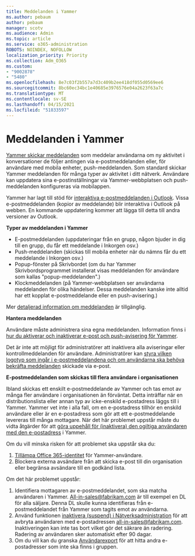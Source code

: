 ```yaml
---
title: Meddelanden i Yammer
ms.author: pebaum
author: pebaum
manager: scotv
ms.audience: Admin
ms.topic: article
ms.service: o365-administration
ROBOTS: NOINDEX, NOFOLLOW
localization_priority: Priority
ms.collection: Adm_O365
ms.custom:
- "9002878"
- "5480"
ms.openlocfilehash: 8e7c03f2b557a7d3c409b2ee418df055d0569ee6
ms.sourcegitcommit: 8bc60ec34bc1e40685e3976576e04a2623f63a7c
ms.translationtype: MT
ms.contentlocale: sv-SE
ms.lasthandoff: 04/15/2021
ms.locfileid: "51833597"
---
```

# <a name="notifications-in-yammer"></a>Meddelanden i Yammer

[Yammer skickar meddelanden](https://support.microsoft.com/en-gb/office/enable-or-disable-yammer-email-and-phone-notifications-93e530e0-189f-4768-8f28-7683d48cc996) som meddelar användarna om ny aktivitet i konversationer de följer antingen via e-postmeddelanden eller, för användare med mobila enheter, push-meddelanden. Som standard skickar Yammer meddelanden för många typer av aktivitet i ditt nätverk. Användare kan uppdatera sina e-postinställningar via Yammer-webbplatsen och push-meddelanden konfigureras via mobilappen. 

Yammer har lagt till stöd för [interaktiva e-postmeddelanden i Outlook](https://techcommunity.microsoft.com/t5/outlook-blog/interactive-yammer-emails-in-outlook-on-the-web-are-here/ba-p/1209420). Vissa e-postmeddelanden (kopior av meddelande) blir interaktiva i Outlook på webben. En kommande uppdatering kommer att lägga till detta till andra versioner av Outlook.

**Typer av meddelanden i Yammer**

- E-postmeddelanden (uppdateringar från en grupp, någon bjuder in dig till en grupp, du får ett meddelande i Inkorgen osv.)
- Push-meddelanden (skickas till mobila enheter när du nämns får du ett meddelande i Inkorgen osv.)
- Popup-fönster på Skrivbordet (om du har Yammer Skrivbordsprogrammet installerat visas meddelanden för användare som kallas "popup-meddelanden".)
- Klockmeddelanden (på Yammer-webbplatsen ser användarna meddelanden för olika händelser. Dessa meddelanden kanske inte alltid har ett kopplat e-postmeddelande eller en push-avisering.)

Mer [detaljerad information om meddelanden](https://support.microsoft.com/en-gb/office/enable-or-disable-yammer-email-and-phone-notifications-93e530e0-189f-4768-8f28-7683d48cc996) är tillgänglig.

**Hantera meddelanden**

Användare måste administrera sina egna meddelanden. Information finns i [hur du aktiverar och inaktiverar e-post och push-avisering för Yammer](https://support.microsoft.com/en-gb/office/enable-or-disable-yammer-email-and-phone-notifications-93e530e0-189f-4768-8f28-7683d48cc996). 

Det är inte att möjligt för administratörer att inaktivera alla aviseringar eller kontrollmeddelanden för användare. Administratörer kan [styra vilken logotyp som ingår i e-postmeddelandena och om användarna ska behöva bekräfta meddelanden](https://docs.microsoft.com/yammer/configure-your-yammer-network/configure-email-and-yammer) skickade via e-post.

**E-postmeddelanden som skickas till flera användare i organisationen**

Ibland skickas ett enskilt e-postmeddelande av Yammer och tas emot av många fler användare i organisationen än förväntat. Detta inträffar när en distributionslista eller annan typ av icke-enskild e-postadress läggs till i Yammer. Yammer vet inte i alla fall, om en e-postadress tillhör en enskild användare eller är en e-postadress som gör att ett e-postmeddelande levereras till många mottagare. När det här problemet uppstår måste du vidta åtgärder för att [göra uppehåll för (inaktivera) den ogiltiga användaren med den e-postadress](https://docs.microsoft.com/yammer/manage-yammer-users/add-block-or-remove-users#remove-users) i Yammer. 

Om du vill minska risken för att problemet ska uppstår ska du:

1. [Tillämpa Office 365-identitet](https://docs.microsoft.com/yammer/configure-your-yammer-network/enforce-office-365-identity) för Yammer-användare.
2. Blockera externa avsändare från att skicka e-post till din organisation eller begränsa avsändare till en godkänd lista.

Om det här problemet uppstår:

1. Identifiera mottagaren av e-postmeddelandet, som ska matcha användaren i Yammer. All-in-sales@fabrikam.com är till exempel en DL för alla säljare. Denna DL skulle kunna identifieras från e-postmeddelandet från Yammer som tagits emot av användarna.
2. Använd funktionen [inaktivera (suspend) i Nätverksadministration](https://docs.microsoft.com/yammer/manage-yammer-users/add-block-or-remove-users#remove-users) för att avbryta användaren med e-postadressen all-in-sales@fabrikam.com. Inaktiveringen kan inte tas bort vilket gör det säkrare än radering. Radering av användaren sker automatiskt efter 90 dagar.
3. Om du vill kan du granska [Användarexport](https://docs.microsoft.com/yammer/manage-security-and-compliance/export-yammer-enterprise-data#ExportUsers) för att hitta andra e-postadresser som inte ska finns i gruppen.
